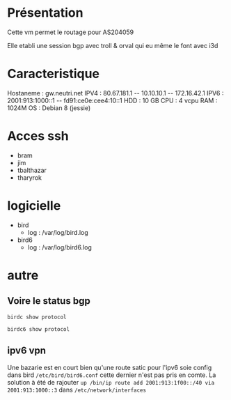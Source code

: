 <!-- TITLE: VM gw -->
<!-- SUBTITLE: Infrastructure - vm gw -->

# Présentation
Cette vm permet le routage pour AS204059

Elle etabli une session bgp avec troll & orval qui eu même le font avec i3d

# Caracteristique
Hostaneme   : gw.neutri.net
IPV4        : 80.67.181.1 -- 10.10.10.1 -- 172.16.42.1
IPV6        : 2001:913:1000::1 -- fd91:ce0e:cee4:10::1
HDD         : 10 GB
CPU         : 4 vcpu
RAM         : 1024M
OS          : Debian 8 (jessie)

# Acces ssh
* bram
* jim
* tbalthazar
* tharyrok

# logicielle
* bird
    * log : /var/log/bird.log
* bird6
    * log : /var/log/bird6.log
# autre
## Voire le status bgp
```
birdc show protocol
```
```
birdc6 show protocol
```

## ipv6 vpn
Une bazarie est en court bien qu'une route satic pour l'ipv6 soie config dans bird `/etc/bird/bird6.conf` cette dernier n'est pas pris en comte. La solution à été de rajouter `up /bin/ip route add 2001:913:1f00::/40 via 2001:913:1000::3` dans `/etc/network/interfaces`